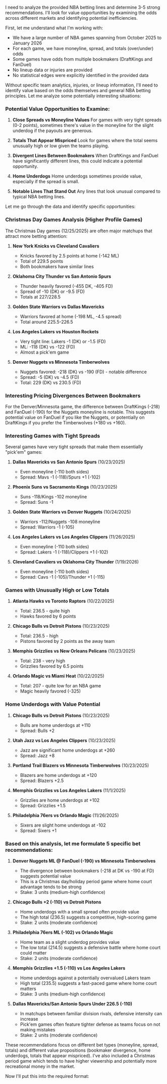 I need to analyze the provided NBA betting lines and determine 3-5 strong recommendations. I'll look for value opportunities by examining the odds across different markets and identifying potential inefficiencies.

First, let me understand what I'm working with:
- We have a large number of NBA games spanning from October 2025 to January 2026
- For each game, we have moneyline, spread, and totals (over/under) odds
- Some games have odds from multiple bookmakers (DraftKings and FanDuel)
- No lineup data or injuries are provided
- No statistical edges were explicitly identified in the provided data

Without specific team analytics, injuries, or lineup information, I'll need to identify value based on the odds themselves and general NBA betting principles. Let me analyze some potentially interesting situations:

### Potential Value Opportunities to Examine:

1. **Close Spreads vs Moneyline Values**
   For games with very tight spreads (0-2 points), sometimes there's value in the moneyline for the slight underdog if the payouts are generous.

2. **Totals That Appear Mispriced**
   Look for games where the total seems unusually high or low given the teams playing.

3. **Divergent Lines Between Bookmakers**
   When DraftKings and FanDuel have significantly different lines, this could indicate a potential opportunity.

4. **Home Underdogs**
   Home underdogs sometimes provide value, especially if the spread is small.

5. **Notable Lines That Stand Out**
   Any lines that look unusual compared to typical NBA betting lines.

Let me go through the data and identify specific opportunities:

### Christmas Day Games Analysis (Higher Profile Games)

The Christmas Day games (12/25/2025) are often major matchups that attract more betting attention:

1. **New York Knicks vs Cleveland Cavaliers**
   - Knicks favored by 2.5 points at home (-142 ML)
   - Total of 229.5 points
   - Both bookmakers have similar lines

2. **Oklahoma City Thunder vs San Antonio Spurs**
   - Thunder heavily favored (-455 DK, -405 FD)
   - Spread of -10 (DK) or -9.5 (FD)
   - Totals at 227/228.5

3. **Golden State Warriors vs Dallas Mavericks**
   - Warriors favored at home (-198 ML, -4.5 spread)
   - Total around 225.5-226.5

4. **Los Angeles Lakers vs Houston Rockets**
   - Very tight line: Lakers -1 (DK) or -1.5 (FD)
   - ML: -118 (DK) vs -122 (FD)
   - Almost a pick'em game

5. **Denver Nuggets vs Minnesota Timberwolves**
   - Nuggets favored: -218 (DK) vs -190 (FD) - notable difference
   - Spread: -5 (DK) vs -4.5 (FD)
   - Total: 229 (DK) vs 230.5 (FD)

### Interesting Pricing Divergences Between Bookmakers

For the Denver/Minnesota game, the difference between DraftKings (-218) and FanDuel (-190) for the Nuggets moneyline is notable. This suggests potential value on FanDuel if you like the Nuggets, or potentially on DraftKings if you prefer the Timberwolves (+180 vs +160).

### Interesting Games with Tight Spreads

Several games have very tight spreads that make them essentially "pick'em" games:

1. **Dallas Mavericks vs San Antonio Spurs** (10/23/2025)
   - Even moneyline (-110 both sides)
   - Spread: Mavs -1 (-118)/Spurs +1 (-102)

2. **Phoenix Suns vs Sacramento Kings** (10/23/2025)
   - Suns -118/Kings -102 moneyline
   - Spread: Suns -1

3. **Golden State Warriors vs Denver Nuggets** (10/24/2025)
   - Warriors -112/Nuggets -108 moneyline
   - Spread: Warriors -1 (-105)

4. **Los Angeles Lakers vs Los Angeles Clippers** (11/26/2025)
   - Even moneyline (-110 both sides)
   - Spread: Lakers -1 (-118)/Clippers +1 (-102)

5. **Cleveland Cavaliers vs Oklahoma City Thunder** (1/19/2026)
   - Even moneyline (-110 both sides)
   - Spread: Cavs -1 (-105)/Thunder +1 (-115)

### Games with Unusually High or Low Totals

1. **Atlanta Hawks vs Toronto Raptors** (10/22/2025)
   - Total: 236.5 - quite high
   - Hawks favored by 6 points

2. **Chicago Bulls vs Detroit Pistons** (10/23/2025)
   - Total: 236.5 - high
   - Pistons favored by 2 points as the away team

3. **Memphis Grizzlies vs New Orleans Pelicans** (10/23/2025)
   - Total: 238 - very high
   - Grizzlies favored by 6.5 points

4. **Orlando Magic vs Miami Heat** (10/22/2025)
   - Total: 207 - quite low for an NBA game
   - Magic heavily favored (-325)

### Home Underdogs with Value Potential

1. **Chicago Bulls vs Detroit Pistons** (10/23/2025)
   - Bulls are home underdogs at +110
   - Spread: Bulls +2

2. **Utah Jazz vs Los Angeles Clippers** (10/23/2025)
   - Jazz are significant home underdogs at +260
   - Spread: Jazz +8

3. **Portland Trail Blazers vs Minnesota Timberwolves** (10/23/2025)
   - Blazers are home underdogs at +120
   - Spread: Blazers +2.5

4. **Memphis Grizzlies vs Los Angeles Lakers** (11/1/2025)
   - Grizzlies are home underdogs at +102
   - Spread: Grizzlies +1.5

5. **Philadelphia 76ers vs Orlando Magic** (11/26/2025)
   - Sixers are slight home underdogs at -102
   - Spread: Sixers +1

### Based on this analysis, let me formulate 5 specific bet recommendations:

1. **Denver Nuggets ML @ FanDuel (-190) vs Minnesota Timberwolves**
   - The divergence between bookmakers (-218 at DK vs -190 at FD) suggests potential value
   - This is a Christmas day/holiday period game where home court advantage tends to be strong
   - Stake: 3 units (medium-high confidence)

2. **Chicago Bulls +2 (-110) vs Detroit Pistons**
   - Home underdogs with a small spread often provide value
   - The high total (236.5) suggests a competitive, high-scoring game
   - Stake: 2 units (moderate confidence)

3. **Philadelphia 76ers ML (-102) vs Orlando Magic**
   - Home team as a slight underdog provides value
   - The low total (214.5) suggests a defensive battle where home court could matter
   - Stake: 2 units (moderate confidence)

4. **Memphis Grizzlies +1.5 (-110) vs Los Angeles Lakers**
   - Home underdogs against a potentially overvalued Lakers team
   - High total (235.5) suggests a fast-paced game where home court matters
   - Stake: 3 units (medium-high confidence)

5. **Dallas Mavericks/San Antonio Spurs Under 226.5 (-110)**
   - In matchups between familiar division rivals, defensive intensity can increase
   - Pick'em games often feature tighter defense as teams focus on not making mistakes
   - Stake: 2 units (moderate confidence)

These recommendations focus on different bet types (moneyline, spread, totals) and different value propositions (bookmaker divergence, home underdogs, totals that appear mispriced). I've also included a Christmas period game which tends to have higher viewership and potentially more recreational money in the market.

Now I'll put this into the required format: